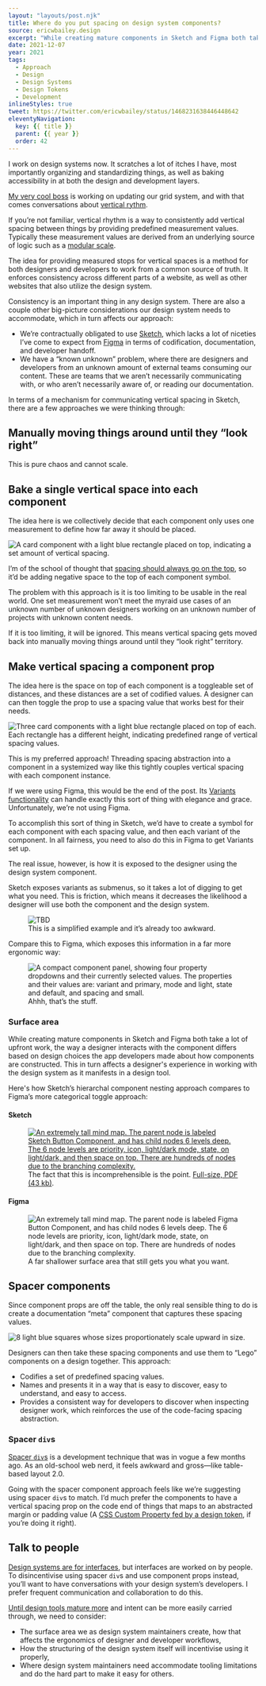 ```yaml
---
layout: "layouts/post.njk"
title: Where do you put spacing on design system components?
source: ericwbailey.design
excerpt: "While creating mature components in Sketch and Figma both take a lot of upfront work, the way a designer interacts with the component differs based on design choices the app developers made about how components are constructed."
date: 2021-12-07
year: 2021
tags:
  - Approach
  - Design
  - Design Systems
  - Design Tokens
  - Development
inlineStyles: true
tweet: https://twitter.com/ericwbailey/status/1468231638446448642
eleventyNavigation:
  key: {{ title }}
  parent: {{ year }}
  order: 42
---
```


I work on design systems now. It scratches a lot of itches I have, most importantly organizing and standardizing things, as well as baking accessibility in at both the design and development layers.

[My very cool boss](https://line47.bandcamp.com/album/secret-acid-world) is working on updating our grid system, and with that comes conversations about [vertical rythm](https://betterwebtype.com/articles/2018/10/15/rhythm-in-web-typography/#vertical-rhythm).

If you’re not familiar, vertical rhythm is a way to consistently add vertical spacing between things by providing predefined measurement values. Typically these measurement values are derived from an underlying source of logic such as a [modular scale](https://www.modularscale.com/).

The idea for providing measured stops for vertical spaces is a method for both designers and developers to work from a common source of truth. It enforces consistency across different parts of a website, as well as other websites that also utilize the design system.

Consistency is an important thing in any design system. There are also a couple other big-picture considerations our design system needs to accommodate, which in turn affects our approach:

- We’re contractually obligated to use [Sketch](https://www.sketch.com/), which lacks a lot of niceties I’ve come to expect from [Figma](https://www.figma.com/) in terms of codification, documentation, and developer handoff.
- We have a “known unknown” problem, where there are designers and developers from an unknown amount of external teams consuming our content. These are teams that we aren’t necessarily communicating with, or who aren’t necessarily aware of, or reading our documentation.

In terms of a mechanism for communicating vertical spacing in Sketch, there are a few approaches we were thinking through:

## Manually moving things around until they “look right”

This is pure chaos and cannot scale.

## Bake a single vertical space into each component

The idea here is we collectively decide that each component only uses one measurement to define how far away it should be placed.

<div class="centered-media-outer">
  <img
    class="centered-media-inner-2"
    role="img"
    alt="A card component with a light blue rectangle placed on top, indicating a set amount of vertical spacing."
    src="{{ '/img/posts/where-do-you-put-spacing-on-design-system-components/single-space-value.svg' | url }}">
</div>

I’m of the school of thought that [spacing should always go on the top](https://matthewjamestaylor.com/css-margin-top-vs-bottom), so it’d be adding negative space to the top of each component symbol.

The problem with this approach is it is too limiting to be usable in the real world. One set measurement won’t meet the myraid use cases of an unknown number of unknown designers working on an unknown number of projects with unknown content needs.

If it is too limiting, it will be ignored. This means vertical spacing gets moved back into manually moving things around until they “look right” territory.

## Make vertical spacing a component prop

The idea here is the space on top of each component is a toggleable set of distances, and these distances are a set of codified values. A designer can can then toggle the prop to use a spacing value that works best for their needs.

<img
  role="img"
  alt="Three card components with a light blue rectangle placed on top of each. Each rectangle has a different height, indicating predefined range of vertical spacing values."
  src="{{ '/img/posts/where-do-you-put-spacing-on-design-system-components/space-prop.svg' | url }}">

This is my preferred approach! Threading spacing abstraction into a component in a systemized way like this tightly couples vertical spacing with each component instance.

If we were using Figma, this would be the end of the post. Its [Variants functionality](https://help.figma.com/hc/en-us/articles/360056440594-Create-and-use-variants) can handle exactly this sort of thing with elegance and grace. Unfortunately, we’re not using Figma.

To accomplish this sort of thing in Sketch, we’d have to create a symbol for each component with each spacing value, and then each variant of the component. In all fairness, you need to also do this in Figma to get Variants set up.

The real issue, however, is how it is exposed to the designer using the design system component.

Sketch exposes variants as submenus, so it takes a lot of digging to get what you need. This is friction, which means it decreases the likelihood a designer will use both the component and the design system.

<figure
  role="figure"
  aria-label="This is a simplified example and it’s already too awkward.">
  <img
    role="img"
    alt="TBD"
    src="{{ '/img/posts/where-do-you-put-spacing-on-design-system-components/sketch.svg' | url }}">
  <figcaption>
    This is a simplified example and it’s already too awkward.
  </figcaption>
</figure>

Compare this to Figma, which exposes this information in a far more ergonomic way:

<div class="centered-media-outer">
  <figure
    class="centered-media-inner-3"
    role="figure"
    aria-label="Ahhh, that’s the stuff.">
    <img
      role="img"
      alt="A compact component panel, showing four property dropdowns and their currently selected values. The properties and their values are: variant and primary, mode and light, state and default, and spacing and small."
      src="{{ '/img/posts/where-do-you-put-spacing-on-design-system-components/figma.svg' | url }}">
    <figcaption>
      Ahhh, that’s the stuff.
    </figcaption>
  </figure>
</div>

### Surface area

While creating mature components in Sketch and Figma both take a lot of upfront work, the way a designer interacts with the component differs based on design choices the app developers made about how components are constructed. This in turn affects a designer's experience in working with the design system as it manifests in a design tool.

Here's how Sketch’s hierarchal component nesting approach compares to Figma’s more categorical toggle approach:

#### Sketch

<figure
  role="figure"
  aria-label="The fact that this is incomprehensible is the point. Full-size, PDF (43 kb).">
    <a href="{{ '/img/posts/where-do-you-put-spacing-on-design-system-components/sketch-mind-map-full.pdf' | url }}">
    <img
      role="img"
      alt="An extremely tall mind map. The parent node is labeled Sketch Button Component, and has child nodes 6 levels deep. The 6 node levels are priority, icon, light/dark mode, state, on light/dark, and then space on top. There are hundreds of nodes due to the branching complexity."
      src="{{ '/img/posts/where-do-you-put-spacing-on-design-system-components/sketch-mind-map-thumbnail.png' | url }}">
    </a>
  <figcaption>
    The fact that this is incomprehensible is the point. <a href="{{ '/img/posts/where-do-you-put-spacing-on-design-system-components/sketch-mind-map-full.pdf' | url }}">Full-size, PDF (43 kb)</a>.
  </figcaption>
</figure>

#### Figma

<div class="centered-media-outer">
  <figure
    class="centered-media-inner-3"
    role="figure"
    aria-label="A far shallower surface area that still gets you what you want.">
    <img
      role="img"
      alt="An extremely tall mind map. The parent node is labeled Figma Button Component, and has child nodes 6 levels deep. The 6 node levels are priority, icon, light/dark mode, state, on light/dark, and then space on top. There are hundreds of nodes due to the branching complexity."
      src="{{ '/img/posts/where-do-you-put-spacing-on-design-system-components/figma-mind-map.png' | url }}">
    <figcaption>
      A far shallower surface area that still gets you what you want.
    </figcaption>
  </figure>
</div>

## Spacer components

Since component props are off the table, the only real sensible thing to do is create a documentation “meta” component that captures these spacing values.

<img
  role="img"
  alt="8 light blue squares whose sizes proportionately scale upward in size."
  src="{{ '/img/posts/where-do-you-put-spacing-on-design-system-components/spacer-components.svg' | url }}">

Designers can then take these spacing components and use them to “Lego” components on a design together. This approach:

- Codifies a set of predefined spacing values.
- Names and presents it in a way that is easy to discover, easy to understand, and easy to access.
- Provides a consistent way for developers to discover when inspecting designer work, which reinforces the use of the code-facing spacing abstraction.

### Spacer `div`s

[Spacer `div`s](https://mxstbr.com/thoughts/margin/) is a development technique that was in vogue a few months ago. As an old-school web nerd, it feels awkward and gross—like table-based layout 2.0.

Going with the spacer component approach feels like we’re suggesting using spacer `div`s to match. I’d much prefer the components to have a vertical spacing prop on the code end of things that maps to an abstracted margin or padding value (A [CSS Custom Property fed by a design token](https://css-tricks.com/different-degrees-of-custom-property-usage/), if you’re doing it right).

## Talk to people

[Design systems are for interfaces](https://bradfrost.com/blog/post/design-systems-are-for-user-interfaces/), but interfaces are worked on by people. To disincentivise using spacer `div`s and use component props instead, you’ll want to have conversations with your design system’s developers. I prefer frequent communication and collaboration to do this.

[Until design tools mature more](https://css-tricks.com/smarter-design-systems-tools/) and intent can be more easily carried through, we need to consider:

- The surface area we as design system maintainers create, how that affects the ergonomics of designer and developer workflows,
- How the structuring of the design system itself will incentivise using it properly,
- Where design system maintainers need accommodate tooling limitations and do the hard part to make it easy for others.
